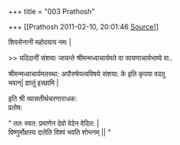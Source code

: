 +++
title = "003 Prathosh"

+++
[[Prathosh	2011-02-10, 20:01:46 [Source](https://groups.google.com/g/bvparishat/c/-fI7VVyFZmI)]]



शिवसेनानी महोदयाय नमः \|

\>\> यदिदानीं संशयाः जायन्ते श्रीमन्मध्वाचार्यमते वा सायणाचार्यभाष्ये वा..

श्रीमन्मध्वाचार्यमतस्था: अपौरुषेयत्वविषये संशया: के इति कृपया वदतु  
भवान्\| ज्ञातुं इच्छामि \|

इति श्री व्यासतीर्थचरणाराधक:  
प्रतोष:

" ततः स्वत: प्रमाणेन देवो वेदेन वेदित: \|  
विष्णुर्मोक्षस्य दातेति विश्वं भवति शोभनम् \|\| "

